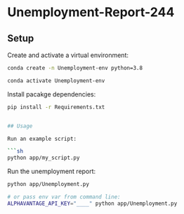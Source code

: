 # Unemployment-Report-244


## Setup

Create and activate a virtual environment:

```sh 
conda create -n Unemployment-env python=3.8

conda activate Unemployment-env
```

Install pacakge dependencies:
```sh
pip install -r Requirements.txt


## Usage

Run an example script:

```sh
python app/my_script.py
```

Run the unemployment report:

```sh
python app/Unemployment.py

# or pass env var from command line:
ALPHAVANTAGE_API_KEY="____" python app/Unemployment.py
```

